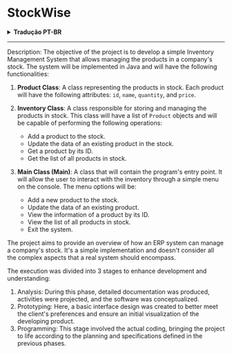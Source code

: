 # StockWise


<details>
<summary>
<b> Tradução PT-BR </b>
</summary>
<br>

Descrição: O objetivo do projeto é desenvolver um Sistema de Gestão de Estoque simples, que permita gerenciar os produtos em estoque de uma empresa. O sistema será implementado em Java e terá as seguintes funcionalidades:

1. **Classe Produto**: Uma classe que representará os produtos em estoque. Cada produto terá os seguintes atributos: `id`, `nome`, `quantidade` e `preco`.
2. **Classe Estoque**: Uma classe responsável por armazenar e gerenciar os produtos em estoque. Essa classe terá uma lista de objetos `Produto` e será capaz de realizar as seguintes operações:
    - Adicionar um produto ao estoque.
    - Atualizar os dados de um produto existente no estoque.
    - Obter um produto pelo ID.
    - Obter a lista de todos os produtos no estoque.

3. **Classe Principal (Main)**: Uma classe que conterá o ponto de entrada do programa. Ela permitirá ao usuário interagir com o estoque através de um menu simples no console. As opções do menu serão:
    - Adicionar um novo produto ao estoque.
    - Atualizar os dados de um produto existente.
    - Visualizar as informações de um produto pelo ID.
    - Visualizar a lista de todos os produtos em estoque.
    - Sair do sistema.

O projeto visa oferecer uma visão geral de como um sistema ERP pode gerenciar o estoque de uma empresa. É uma implementação simples e não considera todos os aspectos complexos que um sistema real deve contemplar.

A execução do projeto foi dividida em 3 etapas com o intuito de aprimorar o desenvolvimento e a compreensão do projeto:

1. Análise: Nesta fase, foi produzida a documentação detalhada, projetadas as atividades e idealizado o software a ser desenvolvido.
2. Prototipação: Aqui, foi criado um desenho básico da interface para melhor atender às preferências do cliente e garantir uma visualização inicial do produto em desenvolvimento.
3. Programação: Etapa em que ocorreu a efetiva feitura do código, dando vida ao projeto conforme o planejamento e as especificações definidas nas fases anteriores.

</details>

---

Description: The objective of the project is to develop a simple Inventory Management System that allows managing the products in a company's stock. The system will be implemented in Java and will have the following functionalities:

1. **Product Class**: A class representing the products in stock. Each product will have the following attributes: `id`, `name`, `quantity`, and `price`.

2. **Inventory Class**: A class responsible for storing and managing the products in stock. This class will have a list of `Product` objects and will be capable of performing the following operations:
   - Add a product to the stock.
   - Update the data of an existing product in the stock.
   - Get a product by its ID.
   - Get the list of all products in stock.

3. **Main Class (Main)**: A class that will contain the program's entry point. It will allow the user to interact with the inventory through a simple menu on the console. The menu options will be:
   - Add a new product to the stock.
   - Update the data of an existing product.
   - View the information of a product by its ID.
   - View the list of all products in stock.
   - Exit the system.

The project aims to provide an overview of how an ERP system can manage a company's stock. It's a simple implementation and doesn't consider all the complex aspects that a real system should encompass.

The execution was divided into 3 stages to enhance development and understanding:

1. Analysis: During this phase, detailed documentation was produced, activities were projected, and the software was conceptualized.
2. Prototyping: Here, a basic interface design was created to better meet the client's preferences and ensure an initial visualization of the developing product.
3. Programming: This stage involved the actual coding, bringing the project to life according to the planning and specifications defined in the previous phases.





